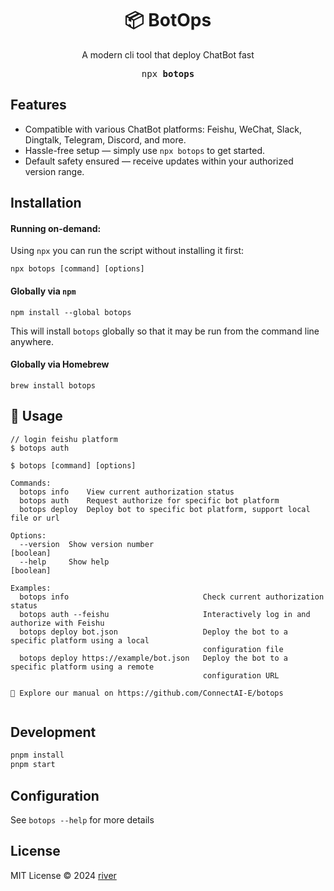 <h1 align="center">📦 BotOps</h1>

<p align="center">A modern cli tool that deploy ChatBot fast</p>

<pre align="center">npx <b>botops</b></pre>

## Features

- Compatible with various ChatBot platforms: Feishu, WeChat, Slack, Dingtalk, Telegram, Discord, and more.
- Hassle-free setup — simply use `npx botops` to get started.
- Default safety ensured — receive updates within your authorized version range.

## Installation

#### Running on-demand:

Using `npx` you can run the script without installing it first:

    npx botops [command] [options]

#### Globally via `npm`

    npm install --global botops

This will install `botops` globally so that it may be run from the command line anywhere.

#### Globally via Homebrew

    brew install botops
    
## 🤯 Usage

```
// login feishu platform
$ botops auth

$ botops [command] [options]

Commands:
  botops info    View current authorization status
  botops auth    Request authorize for specific bot platform
  botops deploy  Deploy bot to specific bot platform, support local file or url

Options:
  --version  Show version number                                                           [boolean]
  --help     Show help                                                                     [boolean]

Examples:
  botops info                              Check current authorization status
  botops auth --feishu                     Interactively log in and authorize with Feishu
  botops deploy bot.json                   Deploy the bot to a specific platform using a local
                                           configuration file
  botops deploy https://example/bot.json   Deploy the bot to a specific platform using a remote
                                           configuration URL

👻 Explore our manual on https://github.com/ConnectAI-E/botops 


```

## Development
```bash
pnpm install
pnpm start
```

## Configuration

See `botops --help` for more details

## License

MIT License © 2024 [river](https://github.com/leizhenpeng)

